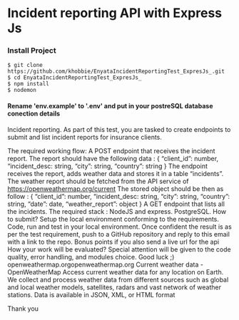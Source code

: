 


# Incident reporting API with Express Js


### Install Project
    $ git clone https://github.com/khobbie/EnyataIncidentReportingTest_ExpresJs_.git
    $ cd EnyataIncidentReportingTest_ExpresJs_
    $ npm install
    $ nodemon

#### Rename 'env.example' to '.env' and put in your postreSQL database conection details
    

Incident reporting.
As part of this test, you are tasked to create endpoints to submit and list incident reports for insurance clients.

The required working flow:
A POST endpoint that receives the incident report.
The report should have the following data :
{ “client_id”: number, “incident_desc: string, “city”: string, “country”: string }
The endpoint receives the report, adds weather data and stores it in a table “incidents”.
The weather report should be fetched from the API service of https://openweathermap.org/current
The stored object should be then as follow :
{ “client_id”: number, “incident_desc: string, “city”: string, “country”: string, “date”: date, “weather_report”: object }
A GET endpoint that lists all the incidents.
The required stack :
NodeJS and express.
PostgreSQL.
How to submit?
Setup the local environment conforming to the requirements.
Code, run and test in your local environment.
Once confident the result is as per the test requirement, push to a GitHub repository and reply to this email with a link to the repo.
Bonus points if you also send a live url for the api
How your work will be evaluated?
Special attention will be given to the code quality, error handling, and modules choice.
Good luck ;) 
openweathermap.orgopenweathermap.org
Current weather data - OpenWeatherMap
Access current weather data for any location on Earth. We collect and process weather data from different sources such as global and local weather models, satellites, radars and vast network of weather stations. Data is available in JSON, XML, or HTML format

Thank you